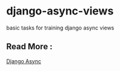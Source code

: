 # django-async-views

basic tasks for training django async views

## Read More :

<a href ='https://wersdoerfer.de/blogs/ephes_blog/django-31-async/' target='_blank'>Django Async</a>
